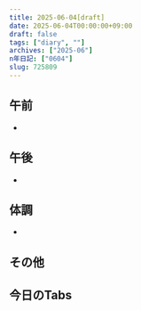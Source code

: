 ```yaml
---
title: 2025-06-04[draft]
date: 2025-06-04T00:00:00+09:00
draft: false
tags: ["diary", ""]
archives: ["2025-06"]
n年日記: ["0604"]
slug: 725809
---
```

## 午前
- 
## 午後
- 
## 体調
- 
## その他
## 今日のTabs